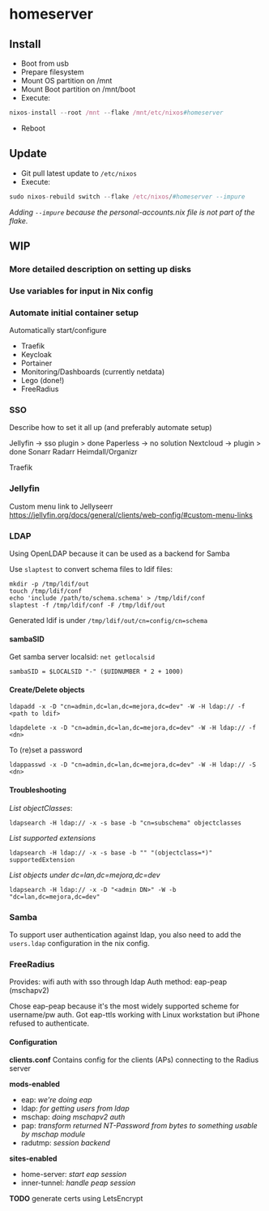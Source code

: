 # homeserver

## Install
- Boot from usb
- Prepare filesystem
- Mount OS partition on /mnt
- Mount Boot partition on /mnt/boot
- Execute:
```nix
nixos-install --root /mnt --flake /mnt/etc/nixos#homeserver
```
- Reboot

## Update
- Git pull latest update to `/etc/nixos`
- Execute:
```nix
sudo nixos-rebuild switch --flake /etc/nixos/#homeserver --impure
```
*Adding `--impure` because the personal-accounts.nix file is not part of the flake.*


## WIP
### More detailed description on setting up disks
### Use variables for input in Nix config

### Automate initial container setup
Automatically start/configure
- Traefik
- Keycloak
- Portainer
- Monitoring/Dashboards (currently netdata)
- Lego (done!)
- FreeRadius

### SSO
Describe how to set it all up (and preferably automate setup)

Jellyfin            -> sso plugin > done
Paperless           -> no solution
Nextcloud           -> plugin > done
Sonarr
Radarr
Heimdall/Organizr

Traefik

### Jellyfin
Custom menu link to Jellyseerr
https://jellyfin.org/docs/general/clients/web-config/#custom-menu-links

### LDAP
Using OpenLDAP because it can be used as a backend for Samba

Use `slaptest` to convert schema files to ldif files:
```shell
mkdir -p /tmp/ldif/out
touch /tmp/ldif/conf
echo 'include /path/to/schema.schema' > /tmp/ldif/conf
slaptest -f /tmp/ldif/conf -F /tmp/ldif/out
```
Generated ldif is under `/tmp/ldif/out/cn=config/cn=schema`

#### sambaSID
Get samba server localsid: `net getlocalsid`

`sambaSID = $LOCALSID "-" ($UIDNUMBER * 2 + 1000)`

#### Create/Delete objects
```shell
ldapadd -x -D "cn=admin,dc=lan,dc=mejora,dc=dev" -W -H ldap:// -f <path to ldif>
```

```shell
ldapdelete -x -D "cn=admin,dc=lan,dc=mejora,dc=dev" -W -H ldap:// -f <dn>
```

To (re)set a password
```shell
ldappasswd -x -D "cn=admin,dc=lan,dc=mejora,dc=dev" -W -H ldap:// -S <dn>
```

#### Troubleshooting
*List objectClasses*:
```shell
ldapsearch -H ldap:// -x -s base -b "cn=subschema" objectclasses
```
*List supported extensions*
```shell
ldapsearch -H ldap:// -x -s base -b "" "(objectclass=*)" supportedExtension
```
*List objects under dc=lan,dc=mejora,dc=dev*
```shell
ldapsearch -H ldap:// -x -D "<admin DN>" -W -b "dc=lan,dc=mejora,dc=dev"
```

### Samba
To support user authentication against ldap, you also need to add the `users.ldap` configuration in the nix config. 

### FreeRadius

Provides: wifi auth with sso through ldap
Auth method: eap-peap (mschapv2)

Chose eap-peap because it's the most widely supported scheme for username/pw auth.
Got eap-ttls working with Linux workstation but iPhone refused to authenticate.

#### Configuration

**clients.conf**
Contains config for the clients (APs) connecting to the Radius server

**mods-enabled**
- eap: *we're doing eap*
- ldap: *for getting users from ldap*
- mschap: *doing mschapv2 auth*
- pap: *transform returned NT-Password from bytes to something usable by mschap module*
- radutmp: *session backend*

**sites-enabled**
- home-server: *start eap session*
- inner-tunnel: *handle peap session*

**TODO**
generate certs using LetsEncrypt